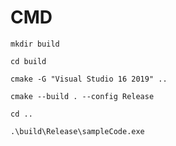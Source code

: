 # CMD
```
mkdir build
```
```
cd build
```
```
cmake -G "Visual Studio 16 2019" ..
```
```
cmake --build . --config Release
```
```
cd ..
```
```
.\build\Release\sampleCode.exe
```
